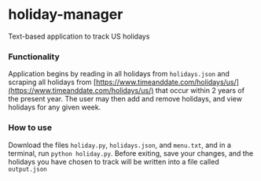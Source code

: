 # holiday-manager

Text-based application to track US holidays

### Functionality

Application begins by reading in all holidays from `holidays.json` and scraping all holidays from [https://www.timeanddate.com/holidays/us/](https://www.timeanddate.com/holidays/us/) that occur within 2 years of the present year. The user may then add and remove holidays, and view holidays for any given week.

### How to use

Download the files `holiday.py`, `holidays.json`, and `menu.txt`, and in a terminal, run `python holiday.py`. Before exiting, save your changes, and the holidays you have chosen to track will be written into a file called `output.json`

